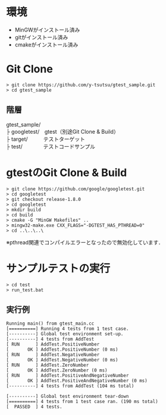 # 環境

* MinGWがインストール済み
* gitがインストール済み
* cmakeがインストール済み

# Git Clone

```
> git clone https://github.com/y-tsutsu/gtest_sample.git
> cd gtest_sample
```

## 階層

gtest_sample/  
├ googletest/　gtest（別途Git Clone & Build）  
├ target/　　　テストターゲット  
├ test/　　　　テストコードサンプル  

# gtestのGit Clone & Build

```
> git clone https://github.com/google/googletest.git
> cd googletest
> git checkout release-1.8.0
> cd googletest
> mkdir build
> cd build
> cmake -G "MinGW Makefiles" ..
> mingw32-make.exe CXX_FLAGS="-DGTEST_HAS_PTHREAD=0"
> cd ..\..\..\
```

※pthread関連でコンパイルエラーとなったので無効化しています．

# サンプルテストの実行

```
> cd test
> run_test.bat
```

## 実行例

```
Running main() from gtest_main.cc
[==========] Running 4 tests from 1 test case.
[----------] Global test environment set-up.
[----------] 4 tests from AddTest
[ RUN      ] AddTest.PositiveNumber
[       OK ] AddTest.PositiveNumber (0 ms)
[ RUN      ] AddTest.NegativeNumber
[       OK ] AddTest.NegativeNumber (0 ms)
[ RUN      ] AddTest.ZeroNumber
[       OK ] AddTest.ZeroNumber (0 ms)
[ RUN      ] AddTest.PositiveAndNegativeNumber
[       OK ] AddTest.PositiveAndNegativeNumber (0 ms)
[----------] 4 tests from AddTest (104 ms total)

[----------] Global test environment tear-down
[==========] 4 tests from 1 test case ran. (190 ms total)
[  PASSED  ] 4 tests.
```

